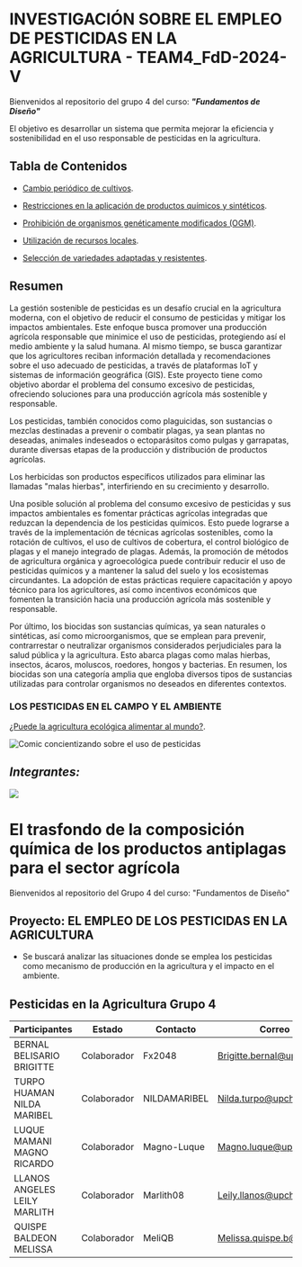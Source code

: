 # INVESTIGACIÓN SOBRE EL EMPLEO DE PESTICIDAS EN LA AGRICULTURA - TEAM4_FdD-2024-V

Bienvenidos al repositorio del grupo 4 del curso: ***"Fundamentos de Diseño"***

El objetivo es desarrollar un sistema que permita mejorar la eficiencia y sostenibilidad en el uso 
responsable de pesticidas en la agricultura.

## Tabla de Contenidos

- [Cambio periódico de cultivos](https://github.com/Fx2048/Team_4_FdD/blob/main/Documentaci%C3%B3n/210-Texto%20del%20art%C3%ADculo-847-1-10-20200129.pdf).

- [Restricciones en la aplicación de productos químicos y sintéticos](https://github.com/Fx2048/Team_4_FdD/blob/main/Documentaci%C3%B3n/210-Texto%20del%20art%C3%ADculo-847-1-10-20200129.pdf).

- [Prohibición de organismos genéticamente modificados (OGM)](https://github.com/Fx2048/Team_4_FdD/blob/main/Documentaci%C3%B3n/210-Texto%20del%20art%C3%ADculo-847-1-10-20200129.pdf).

- [Utilización de recursos locales](https://github.com/Fx2048/Team_4_FdD/blob/main/Documentaci%C3%B3n/210-Texto%20del%20art%C3%ADculo-847-1-10-20200129.pdf).

- [Selección de variedades adaptadas y resistentes](https://github.com/Fx2048/Team_4_FdD/blob/main/Documentaci%C3%B3n/210-Texto%20del%20art%C3%ADculo-847-1-10-20200129.pdf).



## Resumen
  La gestión sostenible de pesticidas es un desafío crucial en la agricultura moderna, con el objetivo de reducir el consumo de 
  pesticidas y mitigar los impactos ambientales. Este enfoque busca promover una producción agrícola responsable que minimice el 
  uso de pesticidas, protegiendo así el medio ambiente y la salud humana. Al mismo tiempo, se busca garantizar que los 
  agricultores reciban información detallada y recomendaciones sobre el uso adecuado de pesticidas, a través de plataformas IoT y 
  sistemas de información geográfica (GIS). Este proyecto tiene como objetivo abordar el problema del consumo excesivo de 
  pesticidas, ofreciendo soluciones para una producción agrícola más sostenible y responsable.
  
  Los pesticidas, también conocidos como plaguicidas, son sustancias o mezclas destinadas a prevenir o 
  combatir plagas, ya sean plantas no deseadas, animales indeseados o ectoparásitos como pulgas y 
  garrapatas, durante diversas etapas de la producción y distribución de productos agrícolas.

  Los herbicidas son productos específicos utilizados para eliminar las llamadas "malas hierbas", 
  interfiriendo en su crecimiento y desarrollo.

  Una posible solución al problema del consumo excesivo de pesticidas y sus impactos ambientales es fomentar prácticas agrícolas 
  integradas que reduzcan la dependencia de los pesticidas químicos. Esto puede lograrse a través de la implementación de 
  técnicas agrícolas sostenibles, como la rotación de cultivos, el uso de cultivos de cobertura, el control biológico de plagas y 
  el manejo integrado de plagas. Además, la promoción de métodos de agricultura orgánica y agroecológica puede contribuir reducir 
  el uso de pesticidas químicos y a mantener la salud del suelo y los ecosistemas circundantes. La adopción de estas prácticas 
  requiere capacitación y apoyo técnico para los agricultores, así como incentivos económicos que fomenten la transición hacia 
  una producción agrícola más sostenible y responsable.

  Por último, los biocidas son sustancias químicas, ya sean naturales o sintéticas, así como 
  microorganismos, que se emplean para prevenir, contrarrestar o neutralizar organismos considerados 
  perjudiciales para la salud pública y la agricultura. Esto abarca plagas como malas hierbas, insectos, 
  ácaros, moluscos, roedores, hongos y bacterias. En resumen, los biocidas son una categoría amplia que 
  engloba diversos tipos de sustancias utilizadas para controlar organismos no deseados en diferentes 
  contextos.


### LOS PESTICIDAS EN EL CAMPO Y EL AMBIENTE
[¿Puede la agricultura ecológica alimentar al mundo?](https://www.ecoagricultor.com/agricultura-ecologica-organica-medioambiente/).

![Comic concientizando sobre el uso de pesticidas](https://www.ecoagricultor.com/wp-content/uploads/2018/04/pesticidas-alimentos.png)

## ***Integrantes:***
![](https://github.com/Fx2048/Team_4_FdD/blob/a2c9596fdd8a08efe90b01e2d2bdee53380ded64/Im%C3%A1genes/Integrantes.jpg)



# El trasfondo de la composición química de los productos antiplagas para el sector agrícola

Bienvenidos al repositorio del Grupo 4 del curso: "Fundamentos de Diseño"

## Proyecto: EL EMPLEO DE LOS PESTICIDAS EN LA AGRICULTURA
- Se buscará analizar las situaciones donde se emplea los pesticidas como mecanismo de producción en la 
  agricultura y el impacto en el ambiente.



##  Pesticidas en la Agricultura    Grupo 4


| Participantes | Estado | Contacto | Correo |
| --- | --- | --- | ---|
| BERNAL BELISARIO BRIGITTE | Colaborador | Fx2048 | Brigitte.bernal@upch.pe |
| TURPO HUAMAN NILDA MARIBEL | Colaborador | NILDAMARIBEL | Nilda.turpo@upch.pe |
| LUQUE MAMANI MAGNO RICARDO | Colaborador | Magno-Luque | Magno.luque@upch.pe |
| LLANOS ANGELES LEILY MARLITH | Colaborador | Marlith08 | Leily.llanos@upch.pe |
| QUISPE BALDEON MELISSA | Colaborador | MeliQB | Melissa.quispe.b@upch.pe |






